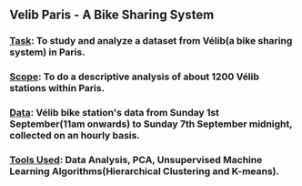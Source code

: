 ## Velib Paris - A Bike Sharing System<br/>

### <ins>**Task**</ins>: To study and analyze a dataset from Vélib(a bike sharing system) in Paris.<br/>
### <ins>**Scope**</ins>: To do a descriptive analysis of about 1200 Vélib stations within Paris.<br/>
### <ins>**Data**</ins>: Vélib bike station's data from Sunday 1st September(11am onwards) to Sunday 7th September midnight, collected on an hourly basis.<br/>
### <ins>**Tools Used**</ins>: Data Analysis, PCA, Unsupervised Machine Learning Algorithms(Hierarchical Clustering and K-means).<br/>
